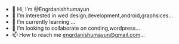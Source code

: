 - 👋 Hi, I’m @Engrdanishhumayun
- 👀 I’m interested in wed design,development,android,graphsices...
- 🌱 I’m currently learning ...
- 💞️ I’m looking to collaborate on conding,wordpress...
- 📫 How to reach me engrdanishumayun@gmail.com...

<!---
Engrdanishhumayun/Engrdanishhumayun is a ✨ special ✨ repository because its `README.md` (this file) appears on your GitHub profile.
You can click the Preview link to take a look at your changes.
--->

